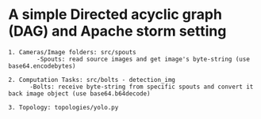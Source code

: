 # A simple Directed acyclic graph (DAG) and Apache storm setting

  	1. Cameras/Image folders: src/spouts
			-Spouts: read source images and get image's byte-string (use base64.encodebytes)
			
  	2. Computation Tasks: src/bolts - detection_img
		  -Bolts: receive byte-string from specific spouts and convert it back image object (use base64.b64decode)
			
  	3. Topology: topologies/yolo.py



